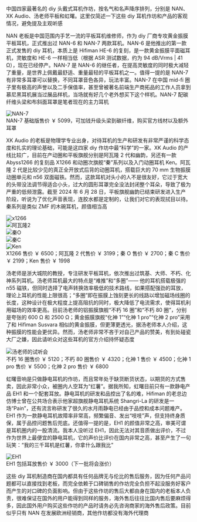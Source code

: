 中国四家最著名的 diy 头戴式耳机作坊，按名气和名声降序排列，分别是 NAN、XK Audio、汤老师平板和虹曙。这里仅简述一下这些 diy 耳机作坊和产品的客观情况，避免提及主观听感

NAN 老板是中国范围内手艺一流的平板耳机维修师，作为 diy 厂商专攻黄金振膜平板耳机，正式推出过 NAN-6 和 NAN-7 两款耳机。NAN-6 是他推出的第一款正式发售的 diy 耳机，本质上是 Hifiman HE-6 的复刻，是一款黄金振膜平面磁耳机，灵敏度和 HE-6 一样相当低（根据 ASR 测试数据，约为 94 dB/Vrms | 41 Ω），现在已经停产。NAN-7 是 NAN-6 的继任者，在提高灵敏度的同时极大减轻了重量，是世界上佩戴最舒适、重量最轻的平板耳机之一。值得一提的是 NAN-7 有非常多耳罩可以替换，不同耳罩音色各异，玩法丰富。NAN-7 在中国 mid-fi 圈子里有极高的声誉以及二手保值率，甚至曾被著名前端生产商拓品的工作人员拿到慕尼黑耳机展当过展品样机，当场就有好几个老外想买下这个样机。NAN-7 配碳纤维头梁和布斜面耳罩是笔者现在的主力耳机

![NAN-7](../../resource/nan-7.png)  
NAN-7 基础版售价 ￥ 5099，可加钱升级头梁到碳纤维，购买官方线材以及额外耳罩

XK Audio 的老板是物理学专业出身，对待耳机的生产和研发有非常严谨的科学态度和扎实的理论基础，可能是这四家 diy 作坊中最“科学”的一家。XK Audio 的产线比较广，目前在产动圈和平板旗舰分别是阿瓦隆 2 代和幽韵，另还有一款 Abyss1266 的复刻品 X1266 和动圈次旗舰“秦”系列以及入门动圈耳机 Ken。阿瓦隆 2 代是比较少见的真正全开放式后背的动圈耳机，搭载巨大的 70 mm 生物振膜动圈单元和 n56 双面磁铁。然而，这款耳机对头小的人不是很友好，它过于宽大的头带没法调节得适合小头，过大的圆形耳罩完全没法封闭整个耳朵，导致了极为严重的低频泄露。截至 2024 年 6 月 28 日，平板旗舰幽韵已结束研发进入生产阶段，听说为了优化声音表现，连胶水都是定制的，让我们对它的表现拭目以待。秦系列是类似 ZMF 的木碗耳机，颜值相当高

![x1266](../../resource/x1266.png)  
![阿瓦隆2](../../resource/avalon%20mk2.png)  
![秦O](../../resource/sinae-open.png)  
![秦C](../../resource/sinae-closed.png)  
![Ken](../../resource/ken.png)  
X1266 售价 ￥ 6500；阿瓦隆 2 代售价 ￥ 3199；秦 O 售价 ￥ 2700；秦 C 售价 ￥ 2199；Ken 售价 ￥ 1998

汤老师是浙大城院的教授，专注研发平板耳机，依次推出过筑基、大师、不朽、化神系列耳机。汤老师耳机最大的特点是“难推”和“多圈”—— 他的耳机搭载极强的 n55 磁铁，但同时选择了电声转换效率极低的技术路线，如果搭配强劲的耳放，理论上耳机的性能上限很高；“多圈”即在振膜上蚀刻更长的线路以增加磁场线圈的长度，这种设计在极大程度上提高阻抗的同时，极大降低了电流需求，使得耳机利用磁场的效率更高。目前汤老师的铝振膜旗舰“不朽 16 圈”和“不朽 80 圈”，分别是夸张的 600 Ω 和 2500 Ω；黄金振膜旗舰“化神 1”“化神 1 pro”“化神 2 pro”采用了和 Hifiman Susvara 相似的黄金振膜，但更薄更透光，据汤老师本人介绍，这种振膜的性能会更优异。然而，汤老师非常不吝于对自己产品的赞美，有到处碰瓷大厂之嫌，因此请听众对这些耳机的官方介绍持怀疑态度

![汤老师的试听会](../../resource/Tang%20diy.jpg)  
不朽 16 圈售价 ￥ 5120；不朽 80 圈售价 ￥ 4320；化神 1 售价 ￥ 4500；化神 1 pro 售价 ￥ 5500；化神 2 pro 售价 ￥ 6800

虹曙音响是只做静电耳机的作坊，而且常年处于缺货断货状态，以期货的方式售卖，因此非常小众，被圈内人空耳为“红薯”。据我所知，虹曙目前只有一款静电产品 EH1 和一个配套耳放。静电耳机的研发和品控出了名的难，Hifiman 的老总边仿博士曾在公共场合表示他家超旗舰静电耳机系统 Shangri-La 的研发是一场“Pain”，还有流言称研发了很久的水月雨静电已经由于品控和成本问题难产。EH1 作为一款静电耳机故障率非常高，频繁偏音、发出“吱吱”声，但支持终身质保，属于品控问题售后兜底。还值得一提的是，EH1 的颜值非常之高，审美可谓是耳机圈内的一股清流。我本人没听过 EH1，因此无法对其音质做出评价，不过作为世界上最便宜的静电耳机，它的声价比评价在国内非常之高，甚至产生了一句玩笑：“我的三千耳机是红薯，你拿什么跟我比”

![EH1](../../resource/eh1.png)  
EH1 包括耳放售价 ￥ 3000（下一批将会涨价）

这些 diy 耳机制造商在国内都具有任何品牌无与伦比的售后服务，因为任何产品问题都可以直接找到老板，而完全依赖于口碑销售的作坊完全负担不起没服务好客户而产生的对口碑的负面影响。但由于这些作坊的售后大都由身在国内的老板本人负责，很难保证在国外的用户能得到同样的服务，海外售后往往比国内售后要麻烦得多，因此国外用户购买这些作坊的产品时请务必先咨询商家的海外售后政策。目前似乎只有 NAN 在发展欧洲经销商，其他作坊都没有海外代理商
